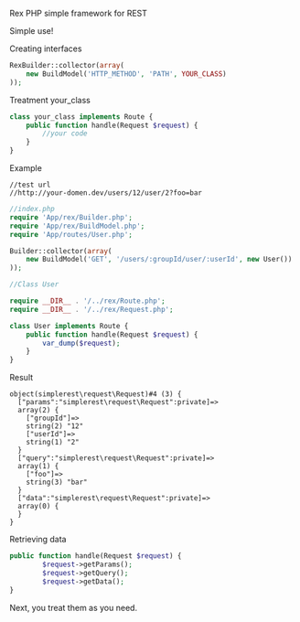 Rex PHP simple framework for REST

Simple use!

Creating interfaces
```PHP
RexBuilder::collector(array(
    new BuildModel('HTTP_METHOD', 'PATH', YOUR_CLASS)
));
```

Treatment your_class
```PHP
class your_class implements Route {
    public function handle(Request $request) {
        //your code
    }
}
```

Example
```
//test url
//http://your-domen.dev/users/12/user/2?foo=bar
```
```PHP
//index.php
require 'App/rex/Builder.php';
require 'App/rex/BuildModel.php';
require 'App/routes/User.php';

Builder::collector(array(
    new BuildModel('GET', '/users/:groupId/user/:userId', new User())
));
```
```PHP
//Class User

require __DIR__ . '/../rex/Route.php';
require __DIR__ . '/../rex/Request.php';

class User implements Route {
    public function handle(Request $request) {
        var_dump($request);
    }
}
```
Result
```
object(simplerest\request\Request)#4 (3) {
  ["params":"simplerest\request\Request":private]=>
  array(2) {
    ["groupId"]=>
    string(2) "12"
    ["userId"]=>
    string(1) "2"
  }
  ["query":"simplerest\request\Request":private]=>
  array(1) {
    ["foo"]=>
    string(3) "bar"
  }
  ["data":"simplerest\request\Request":private]=>
  array(0) {
  }
}
```
Retrieving data
```PHP
public function handle(Request $request) {
        $request->getParams();
        $request->getQuery();
        $request->getData();
}
```
Next, you treat them as you need.